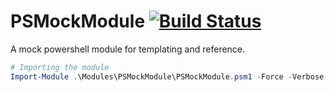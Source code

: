 # PSMockModule [![Build Status](https://dev.azure.com/theohbrothers/PSMockModule/_apis/build/status/theohbrothers.PSMockModule?branchName=master)](https://dev.azure.com/theohbrothers/PSMockModule/_build/latest?definitionId=7&branchName=master)

A mock powershell module for templating and reference.

```powershell
# Importing the module
Import-Module .\Modules\PSMockModule\PSMockModule.psm1 -Force -Verbose
```
